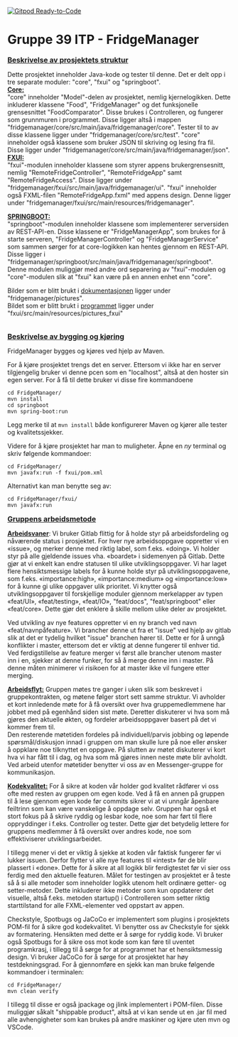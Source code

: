 [![Gitpod Ready-to-Code](https://img.shields.io/badge/Gitpod-Ready--to--Code-blue?logo=gitpod)](https://gitpod.stud.ntnu.no/#https://gitlab.stud.idi.ntnu.no/it1901/groups-2022/gr2239/FridgeManager)

Gruppe 39 ITP - FridgeManager
=

<u><font size="3"> **Beskrivelse av prosjektets struktur**</font></u>    

Dette prosjektet inneholder Java-kode og tester til denne. Det er delt opp i tre separate moduler: "core", "fxui" og "springboot".   
<u>**Core:**</u>  
"core" inneholder "Model"-delen av prosjektet, nemlig kjernelogikken. Dette inkluderer klassene "Food", "FridgeManager" og det funksjonelle grensesnittet "FoodComparator". Disse brukes i Controlleren, og fungerer som grunnmuren i programmet. Disse ligger altså i mappen "fridgemanager/core/src/main/java/fridgemanager/core". Tester til to av disse klassene ligger under "fridgemanager/core/src/test". "core" inneholder også klassene som bruker JSON til skriving og lesing fra fil. Disse ligger under "fridgemanager/core/src/main/java/fridgemanager/json".  
<u>**FXUI:**</u>  
"fxui"-modulen inneholder klassene som styrer appens brukergrensesnitt, nemlig "RemoteFridgeController", "RemoteFridgeApp" samt "RemoteFridgeAccess". Disse ligger under "fridgemanager/fxui/src/main/java/fridgemanager/ui". "fxui" inneholder også FXML-filen "RemoteFridgeApp.fxml" med appens design. Denne ligger under "fridgemanager/fxui/src/main/resources/fridgemanager".

<u>**SPRINGBOOT:**</u>  
"springboot"-modulen inneholder klassene som implementerer serversiden av REST-API-en. Disse klassene er "FridgeManagerApp", som brukes for å starte serveren, "FridgeManagerController" og "FridgeManagerService" som sammen sørger for at core-logikken kan hentes gjennom en REST-API. Disse ligger i "fridgemanager/springboot/src/main/java/fridgemanager/springboot". Denne modulen muliggjør med andre ord separering av "fxui"-modulen og "core"-modulen slik at "fxui" kan være på en annen enhet enn "core".

Bilder som er blitt brukt i <u>dokumentasjonen</u> ligger under "fridgemanager/pictures".     
Bildet som er blitt brukt i <u>programmet</u> ligger under "fxui/src/main/resources/pictures_fxui"     
<br/><br/>
<u><font size="3"> **Beskrivelse av bygging og kjøring**</font></u>  

FridgeManager bygges og kjøres ved hjelp av Maven. 

For å kjøre prosjektet trengs det en server. Ettersom vi ikke har en server tilgjengelig bruker vi denne pcen som en "localhost", altså at den hoster sin egen server. For å få til dette bruker vi disse fire kommandoene
```
cd FridgeManager/
mvn install
cd springboot
mvn spring-boot:run
```
Legg merke til at `mvn install` både konfigurerer Maven og kjører alle tester og kvalitetssjekker. 

Videre for å kjøre prosjektet har man to muligheter. Åpne en *ny* terminal og skriv følgende kommandoer:
```
cd FridgeManager/
mvn javafx:run -f fxui/pom.xml
```
Alternativt kan man benytte seg av:
```
cd FridgeManager/fxui/
mvn javafx:run
```



<u><font size="3"> **Gruppens arbeidsmetode**</font></u>  

<u>**Arbeidsvaner**</u>: Vi bruker Gitlab flittig for å holde styr på arbeidsfordeling og nåværende status i prosjektet. For hver nye arbeidsoppgave oppretter vi en «issue», og merker denne med riktig label, som f.eks. «doing». Vi holder styr på alle gjeldende issues vha. «boardet» i sidemenyen på Gitlab. Dette gjør at vi enkelt kan endre statusen til ulike utviklingsoppgaver. 
Vi har laget flere hensiktsmessige labels for å kunne holde styr på utviklingsoppgavene, som f.eks. «importance:high», «importance:medium» og «importance:low» for å kunne gi ulike oppgaver ulik prioritet. Vi knytter også utviklingsoppgaver til forskjellige moduler gjennom merkelapper av typen «feat/UI», «feat/testing», «feat/IO», "feat/docs", "feat/springboot" eller «feat/core». Dette gjør det enklere å skille mellom ulike deler av prosjektet.  

Ved utvikling av nye features oppretter vi en ny branch ved navn «feat/navnpåfeature». Vi brancher denne ut fra et "issue" ved hjelp av gitlab slik at det er tydelig hvilket "issue" branchen hører til. Dette er for å unngå konflikter i master, ettersom det er viktig at denne fungerer til enhver tid. Ved ferdigstillelse av feature merger vi først alle brancher utenom master inn i en, sjekker at denne funker, for så å merge denne inn i master. På denne måten minimerer vi risikoen for at master ikke vil fungere etter merging.  

<u>**Arbeidsflyt:**</u> Gruppen møtes tre ganger i uken slik som beskrevet i gruppekontrakten, og møtene følger stort sett samme struktur. Vi avholder et kort innledende møte for å få oversikt over hva gruppemedlemmene har jobbet med på egenhånd siden sist møte. Deretter diskuterer vi hva som må gjøres den aktuelle økten, og fordeler arbeidsoppgaver basert på det vi kommer frem til.  
Den resterende møtetiden fordeles på individuell/parvis jobbing og løpende spørsmål/diskusjon innad i gruppen om man skulle lure på noe eller ønsker å oppklare noe tilknyttet en oppgave. På slutten av møtet diskuterer vi kort hva vi har fått til i dag, og hva som må gjøres innen neste møte blir avholdt. Ved arbeid utenfor møtetider benytter vi oss av en Messenger-gruppe for kommunikasjon.  

<u>**Kodekvalitet:**</u> For å sikre at koden vår holder god kvalitet rådfører vi oss ofte med resten av gruppen om egen kode. Ved å få en annen på gruppen til å lese gjennom egen kode før commits sikrer vi at vi unngår åpenbare feiltrinn som kan være vanskelige å oppdage selv. Gruppen har også et stort fokus på å skrive ryddig og lesbar kode, noe som har ført til flere oppryddinger i f.eks. Controller og tester. Dette gjør det betydelig lettere for gruppens medlemmer å få oversikt over andres kode, noe som effektiviserer utviklingsarbeidet.  

I tillegg mener vi det er viktig å sjekke at koden vår faktisk fungerer før vi lukker issuen. Derfor flytter vi alle nye features til «intest» før de blir plassert i «done». Dette for å sikre at all logikk blir ferdigtestet før vi sier oss ferdig med den aktuelle featuren. Målet for testingen av prosjektet er å teste så å si alle metoder som inneholder logikk utenom helt ordinære getter- og setter-metoder. Dette inkluderer ikke metoder som kun oppdaterer det visuelle, altså f.eks. metoden startup() i Controlleren som setter riktig starttilstand for alle FXML-elementer ved oppstart av appen. 

Checkstyle, Spotbugs og JaCoCo er implementert som plugins i prosjektets POM-fil for å sikre god kodekvalitet.
Vi benytter oss av Checkstyle for sjekk av formatering. Hensikten med dette er å sørge for ryddig kode. 
Vi bruker også Spotbugs for å sikre oss mot kode som kan føre til uventet programkrasj, i tillegg til å sørge for at programmet har et hensiktsmessig design. 
Vi bruker JaCoCo for å sørge for at prosjektet har høy testdekningsgrad. 
For å gjennomføre en sjekk kan man bruke følgende kommandoer i terminalen:
```
cd FridgeManager/
mvn clean verify
```

I tillegg til disse er også jpackage og jlink implementert i POM-filen. Disse muliggjør såkalt "shippable product", altså at vi kan sende ut en .jar fil med alle avhengigheter som kan brukes på andre maskiner og kjøre uten mvn og VSCode.